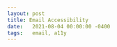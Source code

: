 ```yaml
---
layout: post
title: Email Accessibility
date:   2021-08-04 00:00:00 -0400
tags:   email, a11y
---
```

